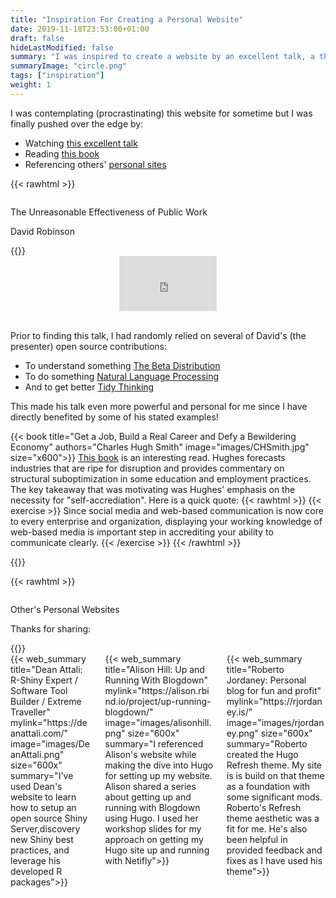 ```yaml
---
title: "Inspiration For Creating a Personal Website"
date: 2019-11-18T23:53:00+01:00
draft: false
hideLastModified: false
summary: "I was inspired to create a website by an excellent talk, a though provoking book, and open source sharing in other personal websites. I'm resharing them here"
summaryImage: "circle.png"
tags: ["inspiration"]
weight: 1
---
```

	
I was contemplating (procrastinating) this website for sometime but I was finally pushed over the edge by:

- Watching [this excellent talk](#Talk)
- Reading [this book](#Book)
- Referencing others' [personal sites](#Sites)



<a id="Talk"></a>
{{< rawhtml >}}
<div class="box">
	   <div class="column">
        <p class="title is-3">The Unreasonable Effectiveness of Public Work</p>
        <p class="subtitle is-5">David Robinson</p>
      </div>
{{</ rawhtml >}}

<div class="columns">
<div class="column is-3"></div>
<div class="column is-6">
<div style="position:relative;padding-top:56.25%;">
  <iframe src="https://www.youtube.com/embed/th79W4rv67g" frameborder="0" allowfullscreen
    style="position:absolute;top:0;left:0;width:100%;height:100%;"></iframe>
</div>

<div>&nbsp</div>

</div>

<div class="column is-3"></div>
</div>

Prior to finding this talk, I had randomly relied on several of David's (the presenter) open source contributions:

*	To understand something [The Beta Distribution](http://varianceexplained.org/statistics/beta_distribution_and_baseball/)
*	To do something [Natural Language Processing](https://www.tidytextmining.com/)
*	And to get better [Tidy Thinking](https://www.youtube.com/watch?v=sD993H5FBIY)

This made his talk even more powerful and personal for me since I have directly benefited by some of his stated examples!
</div>

<a id="Book"></a>
{{< book title="Get a Job, Build a Real Career and Defy a Bewildering Economy" authors="Charles Hugh Smith" image="images/CHSmith.jpg" size="x600">}} 
[This book](https://www.amazon.com/Build-Real-Career-Bewildering-Economy/dp/1497533406) is an interesting read. Hughes forecasts industries that are ripe for disruption and provides commentary on structural suboptimization in some education and employment practices. The key takeaway that was motivating was Hughes' emphasis on the necessity for "self-accrediation". Here is a quick quote:
{{< rawhtml >}}
{{< exercise >}}
Since social media and web-based communication is now core to every enterprise and organization, displaying your working knowledge of web-based media is important step in accrediting your ability to communicate clearly. 
{{< /exercise >}}
{{< /rawhtml >}}

{{</book>}} 



<a id="Sites"></a>
{{< rawhtml >}}
<div class="box">
	   <div class="column">
        <p class="title is-3">Other's Personal Websites</p>
        <p class="subtitle is-5">Thanks for sharing:</p>
      </div>
{{</ rawhtml >}}


<div class="columns">
<div class="column is-4">{{< web_summary title="Dean Attali: R-Shiny Expert / Software Tool Builder / Extreme Traveller" mylink="https://deanattali.com/" image="images/DeanAttali.png" size="600x" summary="I've used Dean's website to learn how to setup an  open source Shiny Server,discovery new Shiny best practices, and leverage his developed R packages">}} </div>
<div class="column is-4">{{< web_summary title="Alison Hill: Up and Running With Blogdown" mylink="https://alison.rbind.io/project/up-running-blogdown/" image="images/alisonhill.png" size="600x" summary="I referenced Alison's website while making the dive into Hugo for setting up my website. Alison shared a series about getting up and running with Blogdown using Hugo. I used her workshop slides for my approach on getting my Hugo site up and running with Netifly">}} </div>
<div class="column is-4">
{{< web_summary title="Roberto Jordaney: Personal blog for fun and profit" mylink="https://rjordaney.is/" image="images/rjordaney.png" size="600x" summary="Roberto created the Hugo Refresh theme. My site is is build on that theme as a foundation with some significant mods. Roberto's Refresh theme aesthetic was a fit for me. He's also been helpful in provided feedback and fixes as I have used his theme">}} 
</div>

</div>
</div>